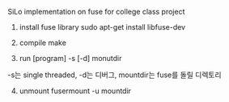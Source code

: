 SiLo implementation on fuse for college class project

1. install fuse library
sudo apt-get install libfuse-dev

2. compile
make

3. run
[program] -s [-d] monutdir

-s는 single threaded, -d는 디버그, mountdir는 fuse를 돌릴 디렉토리

4. unmount
fusermount -u mountdir
